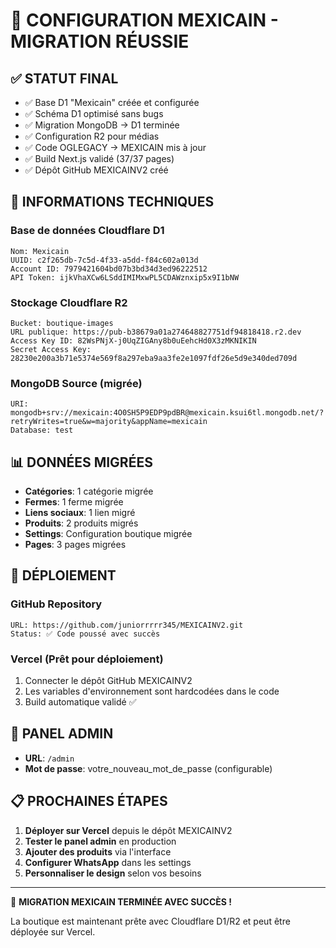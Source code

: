 # 🌮 CONFIGURATION MEXICAIN - MIGRATION RÉUSSIE

## ✅ STATUT FINAL
- ✅ Base D1 "Mexicain" créée et configurée
- ✅ Schéma D1 optimisé sans bugs
- ✅ Migration MongoDB → D1 terminée  
- ✅ Configuration R2 pour médias
- ✅ Code OGLEGACY → MEXICAIN mis à jour
- ✅ Build Next.js validé (37/37 pages)
- ✅ Dépôt GitHub MEXICAINV2 créé

## 🔧 INFORMATIONS TECHNIQUES

### Base de données Cloudflare D1
```
Nom: Mexicain
UUID: c2f265db-7c5d-4f33-a5dd-f84c602a013d
Account ID: 7979421604bd07b3bd34d3ed96222512
API Token: ijkVhaXCw6LSddIMIMxwPL5CDAWznxip5x9I1bNW
```

### Stockage Cloudflare R2
```
Bucket: boutique-images
URL publique: https://pub-b38679a01a274648827751df94818418.r2.dev
Access Key ID: 82WsPNjX-j0UqZIGAny8b0uEehcHd0X3zMKNIKIN
Secret Access Key: 28230e200a3b71e5374e569f8a297eba9aa3fe2e1097fdf26e5d9e340ded709d
```

### MongoDB Source (migrée)
```
URI: mongodb+srv://mexicain:4O0SH5P9EDP9pdBR@mexicain.ksui6tl.mongodb.net/?retryWrites=true&w=majority&appName=mexicain
Database: test
```

## 📊 DONNÉES MIGRÉES

- **Catégories**: 1 catégorie migrée
- **Fermes**: 1 ferme migrée  
- **Liens sociaux**: 1 lien migré
- **Produits**: 2 produits migrés
- **Settings**: Configuration boutique migrée
- **Pages**: 3 pages migrées

## 🚀 DÉPLOIEMENT

### GitHub Repository
```
URL: https://github.com/juniorrrrr345/MEXICAINV2.git
Status: ✅ Code poussé avec succès
```

### Vercel (Prêt pour déploiement)
1. Connecter le dépôt GitHub MEXICAINV2
2. Les variables d'environnement sont hardcodées dans le code
3. Build automatique validé ✅

## 🔐 PANEL ADMIN

- **URL**: `/admin`
- **Mot de passe**: votre_nouveau_mot_de_passe (configurable)

## 📋 PROCHAINES ÉTAPES

1. **Déployer sur Vercel** depuis le dépôt MEXICAINV2
2. **Tester le panel admin** en production
3. **Ajouter des produits** via l'interface
4. **Configurer WhatsApp** dans les settings
5. **Personnaliser le design** selon vos besoins

---

🎉 **MIGRATION MEXICAIN TERMINÉE AVEC SUCCÈS !**

La boutique est maintenant prête avec Cloudflare D1/R2 et peut être déployée sur Vercel.